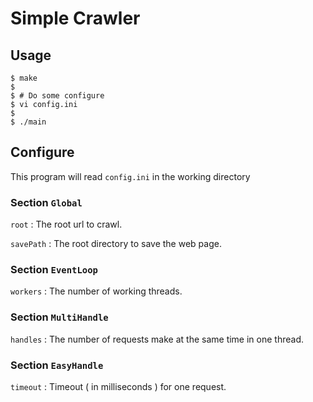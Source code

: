 
# Simple Crawler

## Usage

```
$ make
$
$ # Do some configure
$ vi config.ini
$
$ ./main
```

## Configure

This program will read `config.ini` in the working directory

### Section `Global`

`root` : The root url to crawl.

`savePath` : The root directory to save the web page.

### Section `EventLoop`

`workers` : The number of working threads.

### Section `MultiHandle`

`handles` : The number of requests make at the same time in one thread.

### Section `EasyHandle`

`timeout` : Timeout ( in milliseconds ) for one request.
